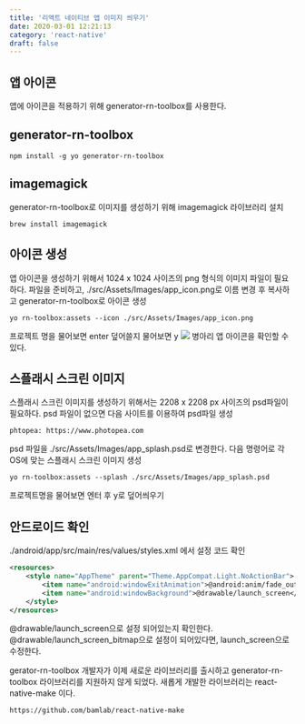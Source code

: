 ```yaml
---
title: '리액트 네이티브 앱 이미지 씌우기'
date: 2020-03-01 12:21:13
category: 'react-native'
draft: false
---
```


## 앱 아이콘

앱에 아이콘을 적용하기 위해 generator-rn-toolbox를 사용한다.

## generator-rn-toolbox

```
npm install -g yo generator-rn-toolbox
```

## imagemagick

generator-rn-toolbox로 이미지를 생성하기 위해 imagemagick 라이브러리 설치

```
brew install imagemagick

```

## 아이콘 생성

앱 아이콘을 생성하기 위해서 1024 x 1024 사이즈의 png 형식의 이미지 파일이 필요하다. 파일을 준비하고, ./src/Assets/Images/app_icon.png로 이름 변경 후 복사하고 generator-rn-toolbox로 아이콘 생성

```
yo rn-toolbox:assets --icon ./src/Assets/Images/app_icon.png
```

프로젝트 명을 물어보면 enter 덮어쓸지 물어보면 y
![](../images/app_image.png)
병아리 앱 아이콘을 확인할 수 있다.

## 스플래시 스크린 이미지

스플래시 스크린 이미지를 생성하기 위해서는 2208 x 2208 px 사이즈의 psd파일이 필요하다. psd 파일이 없으면 다음 사이트를 이용하여 psd파일 생성

```
phtopea: https://www.photopea.com
```

psd 파일을 ./src/Assets/Images/app_splash.psd로 변경한다. 다음 명령어로 각 OS에 맞는 스플래시 스크린 이미지 생성

```
yo rn-toolbox:assets --splash ./src/Assets/Images/app_splash.psd
```

프로젝트명을 물어보면 엔터 후 y로 덮어씌우기

## 안드로이드 확인

./android/app/src/main/res/values/styles.xml 에서 설정 코드 확인

```xml
<resources>
    <style name="AppTheme" parent="Theme.AppCompat.Light.NoActionBar">
        <item name="android:windowExitAnimation">@android:anim/fade_out</item>
        <item name="android:windowBackground">@drawable/launch_screen</item>
    </style>
</resources>
```

@drawable/launch_screen으로 설정 되어있는지 확인한다. @drawable/launch_screen_bitmap으로 설정이 되어있다면, launch_screen으로 수정한다.

gerator-rn-toolbox 개발자가 이제 새로운 라이브러리를 출시하고 generator-rn-toolbox 라이브러리를 지원하지 않게 되었다. 새롭게 개발한 라이브러리는 react-native-make 이다.

```
https://github.com/bamlab/react-native-make
```
